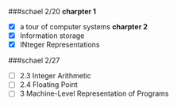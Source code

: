 ###schael 2/20
**charpter 1**
* [x]  a tour of computer systems
**charpter 2**
* [x] Information storage
* [x] INteger Representations

###schael 2/27
* [ ] 2.3 Integer Arithmetic
* [ ] 2.4 Floating Point
* [ ] 3   Machine-Level Representation of Programs
